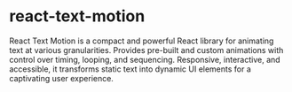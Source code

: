 # react-text-motion

React Text Motion is a compact and powerful React library for animating text at various granularities. Provides pre-built and custom animations with control over timing, looping, and sequencing. Responsive, interactive, and accessible, it transforms static text into dynamic UI elements for a captivating user experience.
